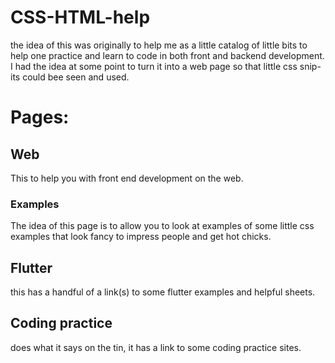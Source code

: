 # CSS-HTML-help

the idea of this was originally to help me as a little catalog of little bits to help one practice and learn to code in both front and backend development.
I had the idea at some point to turn it into a web page so that little css snip-its could bee seen and used.

# Pages:

## Web

This to help you with front end development on the web.

### Examples

The idea of this page is to allow you to look at examples of some little css examples that look fancy to impress people and get hot chicks.

## Flutter

this has a handful of a link(s) to some flutter examples and helpful sheets.

## Coding practice

does what it says on the tin, it has a link to some coding practice sites.